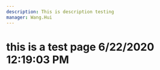 ```yaml
---
description: This is description testing
manager: Wang.Hui
---
```

# this is a test page 6/22/2020 12:19:03 PM